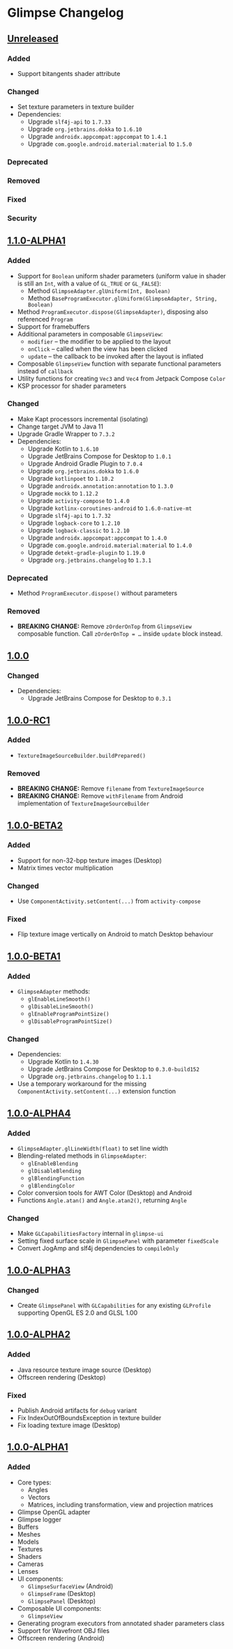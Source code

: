 # Glimpse Changelog

## [Unreleased]
### Added
- Support bitangents shader attribute

### Changed
- Set texture parameters in texture builder
- Dependencies:
  - Upgrade `slf4j-api` to `1.7.33`
  - Upgrade `org.jetbrains.dokka` to `1.6.10`
  - Upgrade `androidx.appcompat:appcompat` to `1.4.1`
  - Upgrade `com.google.android.material:material` to `1.5.0`

### Deprecated

### Removed

### Fixed

### Security

## [1.1.0-ALPHA1]
### Added
- Support for `Boolean` uniform shader parameters
  (uniform value in shader is still an `Int`, with a value of `GL_TRUE` or `GL_FALSE`):
  - Method `GlimpseAdapter.glUniform(Int, Boolean)`
  - Method `BaseProgramExecutor.glUniform(GlimpseAdapter, String, Boolean)`
- Method `ProgramExecutor.dispose(GlimpseAdapter)`, disposing also referenced `Program`
- Support for framebuffers
- Additional parameters in composable `GlimpseView`:
  - `modifier` – the modifier to be applied to the layout
  - `onClick` – called when the view has been clicked
  - `update` – the callback to be invoked after the layout is inflated
- Composable `GlimpseView` function with separate functional parameters instead of `callback`
- Utility functions for creating `Vec3` and `Vec4` from Jetpack Compose `Color`
- KSP processor for shader parameters

### Changed
- Make Kapt processors incremental (isolating)
- Change target JVM to Java 11
- Upgrade Gradle Wrapper to `7.3.2`
- Dependencies:
  - Upgrade Kotlin to `1.6.10`
  - Upgrade JetBrains Compose for Desktop to `1.0.1`
  - Upgrade Android Gradle Plugin to `7.0.4`
  - Upgrade `org.jetbrains.dokka` to `1.6.0`
  - Upgrade `kotlinpoet` to `1.10.2`
  - Upgrade `androidx.annotation:annotation` to `1.3.0`
  - Upgrade `mockk` to `1.12.2`
  - Upgrade `activity-compose` to `1.4.0`
  - Upgrade `kotlinx-coroutines-android` to `1.6.0-native-mt`
  - Upgrade `slf4j-api` to `1.7.32`
  - Upgrade `logback-core` to `1.2.10`
  - Upgrade `logback-classic` to `1.2.10`
  - Upgrade `androidx.appcompat:appcompat` to `1.4.0`
  - Upgrade `com.google.android.material:material` to `1.4.0`
  - Upgrade `detekt-gradle-plugin` to `1.19.0`
  - Upgrade `org.jetbrains.changelog` to `1.3.1`

### Deprecated
- Method `ProgramExecutor.dispose()` without parameters

### Removed
- **BREAKING CHANGE:** Remove `zOrderOnTop` from `GlimpseView` composable function.
  Call `zOrderOnTop = …` inside `update` block instead.

## [1.0.0]
### Changed
- Dependencies:
  - Upgrade JetBrains Compose for Desktop to `0.3.1`

## [1.0.0-RC1]
### Added
- `TextureImageSourceBuilder.buildPrepared()`

### Removed
- **BREAKING CHANGE:** Remove `filename` from `TextureImageSource`
- **BREAKING CHANGE:** Remove `withFilename` from Android implementation
  of `TextureImageSourceBuilder`

## [1.0.0-BETA2]
### Added
- Support for non-32-bpp texture images (Desktop)
- Matrix times vector multiplication

### Changed
- Use `ComponentActivity.setContent(...)` from `activity-compose`

### Fixed
- Flip texture image vertically on Android to match Desktop behaviour

## [1.0.0-BETA1]
### Added
- `GlimpseAdapter` methods:
  - `glEnableLineSmooth()`
  - `glDisableLineSmooth()`
  - `glEnableProgramPointSize()`
  - `glDisableProgramPointSize()`

### Changed
- Dependencies:
  - Upgrade Kotlin to `1.4.30`
  - Upgrade JetBrains Compose for Desktop to `0.3.0-build152`
  - Upgrade `org.jetbrains.changelog` to `1.1.1`
- Use a temporary workaround for the missing
  `ComponentActivity.setContent(...)` extension function

## [1.0.0-ALPHA4]
### Added
- `GlimpseAdapter.glLineWidth(float)` to set line width
- Blending-related methods in `GlimpseAdapter`:
  - `glEnableBlending`
  - `glDisableBlending`
  - `glBlendingFunction`
  - `glBlendingColor`
- Color conversion tools for AWT Color (Desktop) and Android
- Functions `Angle.atan()` and `Angle.atan2()`, returning `Angle`

### Changed
- Make `GLCapabilitiesFactory` internal in `glimpse-ui`
- Setting fixed surface scale in `GlimpsePanel` with parameter `fixedScale`
- Convert JogAmp and slf4j dependencies to `compileOnly`

## [1.0.0-ALPHA3]
### Changed
- Create `GlimpsePanel` with `GLCapabilities` for any existing `GLProfile`
  supporting OpenGL ES 2.0 and GLSL 1.00

## [1.0.0-ALPHA2]
### Added
- Java resource texture image source (Desktop)
- Offscreen rendering (Desktop)

### Fixed
- Publish Android artifacts for `debug` variant
- Fix IndexOutOfBoundsException in texture builder
- Fix loading texture image (Desktop)

## [1.0.0-ALPHA1]
### Added
- Core types:
  - Angles
  - Vectors
  - Matrices, including transformation, view and projection matrices
- Glimpse OpenGL adapter
- Glimpse logger
- Buffers
- Meshes
- Models
- Textures
- Shaders
- Cameras
- Lenses
- UI components:
  - `GlimpseSurfaceView` (Android)
  - `GlimpseFrame` (Desktop)
  - `GlimpsePanel` (Desktop)
- Composable UI components:
  - `GlimpseView`
- Generating program executors from annotated shader parameters class
- Support for Wavefront OBJ files
- Offscreen rendering (Android)

[Unreleased]: https://github.com/glimpse-graphics/glimpse/tree/main
[1.1.0-ALPHA1]: https://github.com/glimpse-graphics/glimpse/releases/tag/v1.1.0-ALPHA1
[1.0.0]: https://github.com/glimpse-graphics/glimpse/releases/tag/v1.0.0
[1.0.0-RC1]: https://github.com/glimpse-graphics/glimpse/releases/tag/v1.0.0-RC1
[1.0.0-BETA2]: https://github.com/glimpse-graphics/glimpse/releases/tag/v1.0.0-BETA2
[1.0.0-BETA1]: https://github.com/glimpse-graphics/glimpse/releases/tag/v1.0.0-BETA1
[1.0.0-ALPHA4]: https://github.com/glimpse-graphics/glimpse/releases/tag/v1.0.0-ALPHA4
[1.0.0-ALPHA3]: https://github.com/glimpse-graphics/glimpse/releases/tag/v1.0.0-ALPHA3
[1.0.0-ALPHA2]: https://github.com/glimpse-graphics/glimpse/releases/tag/v1.0.0-ALPHA2
[1.0.0-ALPHA1]: https://github.com/glimpse-graphics/glimpse/releases/tag/v1.0.0-ALPHA1